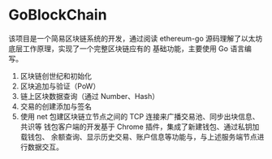 # GoBlockChain

该项目是一个简易区块链系统的开发，通过阅读 ethereum-go 源码理解了以太坊底层工作原理，实现了一个完整区块链应有的 基础功能，主要使用 Go 语言编写。
1. 区块链创世纪和初始化
3. 区块追加与验证（PoW）
3. 链上区块数据查询（通过 Number、Hash）
4. 交易的创建添加与签名
5. 使用 net 包建区块链立节点之间的 TCP 连接来广播交易池、同步出块信息、共识等 钱包客户端的开发基于 Chrome 插件，集成了新建钱包、通过私钥加载钱包、 余额查询、显示历史交易、账户信息等功能与，与上述服务端节点进行数据交互。
